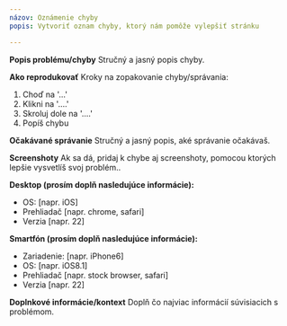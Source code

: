 ```yaml
---
názov: Oznámenie chyby
popis: Vytvoriť oznam chyby, ktorý nám pomôže vylepšiť stránku

---
```


**Popis problému/chyby**
Stručný a jasný popis chyby.

**Ako reprodukovať**
Kroky na zopakovanie chyby/správania:
1. Choď na '...'
2. Klikni na '....'
3. Skroluj dole na '....'
4. Popíš chybu

**Očakávané správanie**
Stručný a jasný popis, aké správanie očakávaš.

**Screenshoty**
Ak sa dá, pridaj k chybe aj screenshoty, pomocou ktorých lepšie vysvetlíš svoj problém..

**Desktop (prosím doplň nasledujúce informácie):**
 - OS: [napr. iOS]
 - Prehliadač [napr. chrome, safari]
 - Verzia [napr. 22]

**Smartfón (prosím doplň nasledujúce informácie):**
 - Zariadenie: [napr. iPhone6]
 - OS: [napr. iOS8.1]
 - Prehliadač [napr. stock browser, safari]
 - Verzia [napr. 22]

**Doplnkové informácie/kontext**
Doplň čo najviac informácií súvisiacich s problémom.
